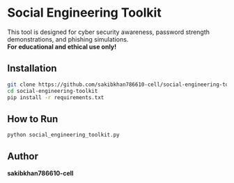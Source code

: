 # Social Engineering Toolkit

This tool is designed for cyber security awareness, password strength demonstrations, and phishing simulations.  
**For educational and ethical use only!**

## Installation

```bash
git clone https://github.com/sakibkhan786610-cell/social-engineering-toolkit.git
cd social-engineering-toolkit
pip install -r requirements.txt
```

## How to Run

```bash
python social_engineering_toolkit.py
```

## Author

**sakibkhan786610-cell**
